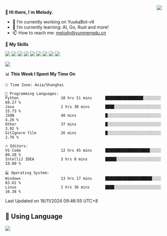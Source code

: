 <a href="#">
  <img align="right" src="https://github-readme-stats.vercel.app/api?username=melodyyuuka&count_private=true&show_icons=true" />
</a>

**👋 Hi there, I`m Melody.**

- 🔭 I’m currently working on YuukaBot-v6
- 🌱 I’m currently learning: AI, Go, Rust and more!
- 📫 How to reach me: melody@yunmengdu.cn

🌟 **My Skills** 

![](https://img.shields.io/badge/-Python-3e74a2?style=flat-square&logo=Python&logoColor=fff)
![](https://img.shields.io/badge/-Java-007396?style=flat-square&logo=OpenJDK&logoColor=fff)
![](https://img.shields.io/badge/-Node.js-339933?style=flat-square&logo=Node.js&logoColor=fff)
![](https://img.shields.io/badge/-Git-f05032?style=flat-square&logo=git&logoColor=fff)
![](https://img.shields.io/badge/-PostgreSQL-4169e1?style=flat-square&logo=PostgreSQL&logoColor=fff)
![](https://img.shields.io/badge/-Rust-000000?style=flat-square&logo=rust&logoColor=fff)
![](https://img.shields.io/badge/-VSCode-007acc?style=flat-square&logo=Visual-Studio-Code&logoColor=fff)
![](https://img.shields.io/badge/-FastAPI-009688?style=flat-square&logo=FastAPI&logoColor=fff)
![](https://img.shields.io/badge/-Linux-000000?style=flat-square&logo=Linux&logoColor=fff)


![](https://wakatime.com/badge/user/fa6dc0e2-47c5-4d2d-ae45-69fec6f2122c.svg)

<!--START_SECTION:waka-->
📊 **This Week I Spent My Time On** 

```text
🕑︎ Time Zone: Asia/Shanghai

💬 Programming Languages: 
Python                   10 hrs 51 mins      █████████████████░░░░░░░░   68.27 % 
Java                     2 hrs 30 mins       ████░░░░░░░░░░░░░░░░░░░░░   15.73 % 
JSON                     40 mins             █░░░░░░░░░░░░░░░░░░░░░░░░    4.26 % 
Other                    37 mins             █░░░░░░░░░░░░░░░░░░░░░░░░    3.92 % 
GitIgnore file           26 mins             █░░░░░░░░░░░░░░░░░░░░░░░░    2.76 % 

🔥 Editors: 
VS Code                  12 hrs 45 mins      ████████████████████░░░░░   80.20 % 
IntelliJ IDEA            3 hrs 8 mins        █████░░░░░░░░░░░░░░░░░░░░   19.80 % 

💻 Operating System: 
Windows                  13 hrs 17 mins      █████████████████████░░░░   83.62 % 
Linux                    2 hrs 36 mins       ████░░░░░░░░░░░░░░░░░░░░░   16.38 % 
```


 Last Updated on 16/11/2024 09:46:55 UTC+8
<!--END_SECTION:waka-->

## 🥰 **Using Language**

![](https://github-readme-stats.vercel.app/api/wakatime?username=MelodyYuyuko&layout=compact&hide_border=true)
